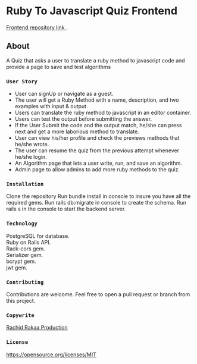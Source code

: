 # Ruby To Javascript Quiz Frontend

[Frontend repository link ](https://github.com/rachid1982fsb/ruby-to-javascript-quiz-client).

##  About

A Quiz that asks a user to translate a ruby method to javascript code and provide a page to save and test algorithms
 
### `User Story`
* User can signUp or navigate as a guest.<br />
* The user will get a Ruby Method with a name, description, and two examples with input & output.<br />
* Users can translate the ruby method to javascript in an editor container.<br />
* Users can test the output before submitting the answer.<br />
* If the User Submit the code and the output match, he/she can press next and get a more laborious method to translate.<br />
* User can view his/her profile and check the previews methods that he/she wrote.<br />
* The user can resume the quiz from the previous attempt whenever he/she login.<br />
* An Algorithm page that lets a user write, run, and save an algorithm.<br />
* Admin page to allow admins to add more ruby methods to the quiz.<br />

### `Installation`
Clone the repository Run bundle install in console to insure you have all the required gems. Run rails db:migrate in console to create the schema. Run rails s in the console to start the backend server.

### `Technology`

PostgreSQL for database.<br />
Ruby on Rails API.<br />
Rack-cors gem.<br />
Serializer gem.<br />
bcrypt gem.<br />
jwt gem.<br />

### `Contributing`

Contributions are welcome. Feel free to open a pull request or branch from this project.

### `Copywrite`

[Rachid Rakaa Production](https://github.com/rachid1982fsb)

### `License`
https://opensource.org/licenses/MIT